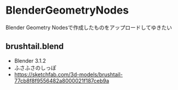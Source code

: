 # BlenderGeometryNodes
Blender Geometry Nodesで作成したものをアップロードしてゆきたい

## brushtail.blend
- Blender 3.1.2
- ふさふさのしっぽ
- https://sketchfab.com/3d-models/brushtail-77cb8f8f9556482a8000021f187ceb9a
